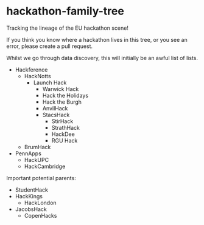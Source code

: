 # hackathon-family-tree
Tracking the lineage of the EU hackathon scene! 

If you think you know where a hackathon lives in this tree, or you see an error, please create a pull request. 

Whilst we go through data discovery, this will initially be an awful list of lists. 

- Hackference
  - HackNotts
    - Launch Hack
      - Warwick Hack
      - Hack the Holidays
      - Hack the Burgh
      - AnvilHack
      - StacsHack
        - StirHack
        - StrathHack
        - HackDee
        - RGU Hack
  - BrumHack
- PennApps
  - HackUPC
  - HackCambridge
 
Important potential parents: 

- StudentHack
- HackKings
  - HackLondon
- JacobsHack
  - CopenHacks
